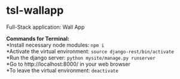 # tsl-wallapp
Full-Stack application: Wall App

**Commands for Terminal:**\
*Install necessary node modules: `npm i`\
*Activate the virtual environment: `source django-rest/bin/activate`\
*Run the django server: `python mysite/manage.py runserver`\
*Go to http://localhost:8000/ in your web browser\
*To leave the virtual environment: `deactivate`
